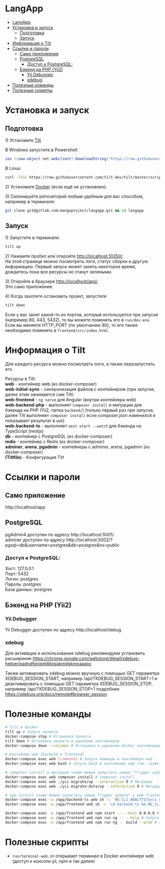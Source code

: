 # LangApp

- [LangApp](#langapp)
- [Установка и запуск](#установка-и-запуск)
  - [Подготовка](#подготовка)
  - [Запуск](#запуск)
- [Информация о Tilt](#информация-о-tilt)
- [Ссылки и пароли](#ссылки-и-пароли)
  - [Само приложение](#само-приложение)
  - [PostgreSQL](#postgresql)
    - [Доступ к PostgreSQL:](#доступ-к-postgresql)
  - [Бэкенд на PHP (Yii2)](#бэкенд-на-php-yii2)
    - [Yii Debugger](#yii-debugger)
    - [xdebug](#xdebug)
- [Полезные команды](#полезные-команды)
- [Полезные скрипты](#полезные-скрипты)

# Установка и запуск

## Подготовка
1\) Установите [Tilt](https://docs.tilt.dev/install.html)

В Windows запустите в Powershell:
```powershell
iex ((new-object net.webclient).DownloadString('https://raw.githubusercontent.com/tilt-dev/tilt/master/scripts/install.ps1'))
```
В Linux:
```bash
curl -fsSL https://raw.githubusercontent.com/tilt-dev/tilt/master/scripts/install.sh | bash
```

2\) Установите [Docker](https://docs.docker.com/desktop/windows/install/) (если ещё не установлен).

3\) Склонируйте репозиторий любым удобным для вас способом, например в терминале:
```bash
git clone git@gitlab.com:mangoproject/langapp.git && cd langapp
```

## Запуск
1\) Запустите в терминале:
```bash
tilt up
```

2\) Нажмите пробел или откройте [http://localhost:10350/](http://localhost:10350/).\
На этой странице можно посмотреть логи, статус сборки и другую информацию. Первый запуск может занять некоторое время, дождитесь пока все ресурсы не станут зелеными.

3\) Откройте в браузере [http://localhost/app/](http://localhost/app/)\
Это само приложение.

4\) Когда захотите остановить проект, запустите
```bash
tilt down
```

Если у вас занят какой-то из портов, который используется при запуске (например 80, 443, 5432), то вы можете поменять его в `run/dev.env`.\
Если вы меняете HTTP_PORT (по умолчанию 80), то его также необходимо поменять в `frontend/src/index.html`.

# Информация о Tilt
Для каждого ресурса можно посмотреть логи, а также перезапустить его.

Ресурсы в Tilt:\
**web** - контейнер web (из docker-composer)\
**web-initial-sync** - синхронизация файлов с контейнером (при запуске, далее этим занимается сам Tilt)\
**web-frontend** - `ng serve` для Angular (внутри контейнера web)\
**web-backend-php** - выполняет `composer install` и миграции для бэкенда на PHP (Yii2, папка `backend/`) (только первый раз при запуске, далее Tilt выполняет `composer install` если composer.json изменился и показывает результат в `web`)\
**web-backend-ts** - выполняет `nest start --watch` для бэкенда на TypeScript (nestjs)\
**db** - контейнер с PostgreSQL (из docker-composer)\
**redis** - контейнер с Redis (из docker-composer)\
**adminer**, **arena**, **pgadmin** - контейнеры с adminer, arena, pgadmin (из docker-composer)\
**(Tiltfile)** - Конфигурация Tilt

# Ссылки и пароли
## Само приложение
http://localhost/app

## PostgreSQL
pgAdmin4 доступен по адресу http://localhost:5001/\
adminer доступен по адресу http://localhost:5002/?pgsql=db&username=postgres&db=postgres&ns=public

### Доступ к PostgreSQL:
Хост: 127.0.0.1\
Порт: 5432\
Логин: postgres\
Пароль: postgres\
База данных: postgres

## Бэкенд на PHP (Yii2)
### Yii Debugger
Yii Debugger доступен по адресу http://localhost/debug

### xdebug
Для активации и использования xdebug рекомендуем установить расширение https://chrome.google.com/webstore/detail/xdebug-helper/eadndfjplgieldjbigjakmdgkmoaaaoc

Также активировать xdebug можно вручную с помощью GET параметра XDEBUG_SESSION_START, например /api/?XDEBUG_SESSION_START=1 и деактивировать с помощью GET параметра XDEBUG_SESSION_STOP, например /api/?XDEBUG_SESSION_STOP=1 подробнее https://xdebug.org/docs/remote#browser_session

# Полезные команды


```bash
# Tilt и Docker
tilt up # Запуск проекта
docker-compose stop # Остановка проекта
tilt down # Остановка проекта и удаление контейнеров
docker-compose down --volumes # Остановка и удаление docker контейнеров вместе с volumes (база данных, кеши и т.д.)

# Контейнер web (backend и frontend)
docker-compose exec web [command] # Запуск команды в контейнере web
docker-compose exec web bash # Запуск bash в контейнере web (см. также run/terminal-web.sh)

# composer install и миграции также можно запустить нажав "Trigger update" у web-backend-php в Tilt
docker-compose exec web composer install # composer install 
docker-compose exec web ./yii migrate/up --interactive 0 # Миграции
docker-compose exec web ./yii migrate-data/up --interactive 0 # Миграции для данных (словарь и т.д.)

# npm install также можно запустить нажав Trigger update" у web-frontend/web-backend-ts в Tilt
docker-compose exec -w /app/backend-ts web sh -c 'NG_CLI_ANALYTICS=ci npm install --no-audit' # npm install для backend-ts
docker-compose exec -w /app/frontend web sh -c 'cd backend-ts && NG_CLI_ANALYTICS=ci npm install --no-audit' # npm install для frontend

docker-compose exec -w /app/frontend web npm start -- --host 0.0.0.0 # npm start (запускает ng serve)
docker-compose exec -w /app/frontend web npm run ng -- --help # Запуск ng  
docker-compose exec -w /app/frontend web npm run ng -- build --prod # запускает ng build --prod
```

# Полезные скрипты

- `run/terminal-web.sh` открывает терминал в Docker контейнере web (доступ к консоли yii, npm и так далее)